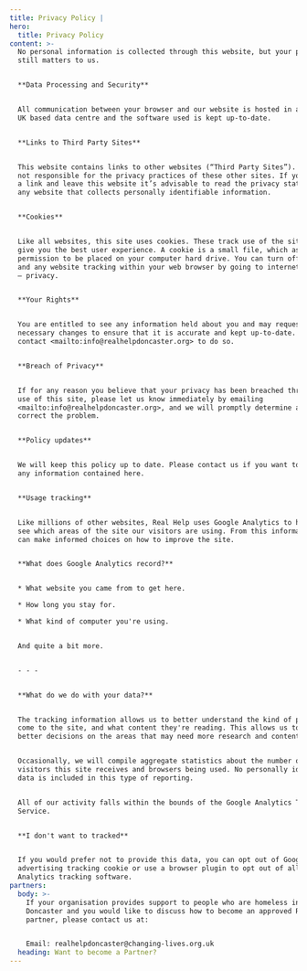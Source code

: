 ```yaml
---
title: Privacy Policy |
hero:
  title: Privacy Policy
content: >-
  No personal information is collected through this website, but your privacy
  still matters to us.


  **Data Processing and Security**


  All communication between your browser and our website is hosted in a secure
  UK based data centre and the software used is kept up-to-date.


  **Links to Third Party Sites**


  This website contains links to other websites (“Third Party Sites”). We are
  not responsible for the privacy practices of these other sites. If you follow
  a link and leave this website it’s advisable to read the privacy statements of
  any website that collects personally identifiable information.


  **Cookies**


  Like all websites, this site uses cookies. These track use of the site and
  give you the best user experience. A cookie is a small file, which asks for
  permission to be placed on your computer hard drive. You can turn off cookies
  and any website tracking within your web browser by going to internet options
  – privacy.


  **Your Rights**


  You are entitled to see any information held about you and may request any
  necessary changes to ensure that it is accurate and kept up-to-date. Please
  contact <mailto:info@realhelpdoncaster.org> to do so.


  **Breach of Privacy**


  If for any reason you believe that your privacy has been breached through the
  use of this site, please let us know immediately by emailing
  <mailto:info@realhelpdoncaster.org>, and we will promptly determine and
  correct the problem.


  **Policy updates**


  We will keep this policy up to date. Please contact us if you want to discuss
  any information contained here.


  **Usage tracking**


  Like millions of other websites, Real Help uses Google Analytics to help us
  see which areas of the site our visitors are using. From this information, we
  can make informed choices on how to improve the site.


  **What does Google Analytics record?**


  * What website you came from to get here.

  * How long you stay for.

  * What kind of computer you're using.


  And quite a bit more.


  - - -


  **What do we do with your data?**


  The tracking information allows us to better understand the kind of people who
  come to the site, and what content they're reading. This allows us to make
  better decisions on the areas that may need more research and content.


  Occasionally, we will compile aggregate statistics about the number of
  visitors this site receives and browsers being used. No personally identifying
  data is included in this type of reporting.


  All of our activity falls within the bounds of the Google Analytics Terms of
  Service.


  **I don't want to tracked**


  If you would prefer not to provide this data, you can opt out of Google’s
  advertising tracking cookie or use a browser plugin to opt out of all Google
  Analytics tracking software.
partners:
  body: >-
    If your organisation provides support to people who are homeless in
    Doncaster and you would like to discuss how to become an approved Real Help
    partner, please contact us at:


    Email: realhelpdoncaster@changing-lives.org.uk
  heading: Want to become a Partner?
---
```


